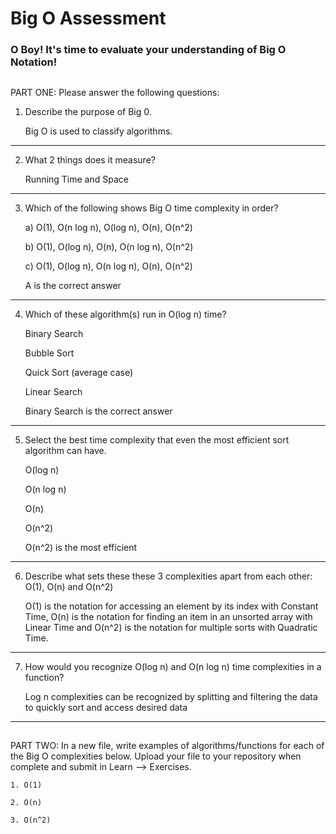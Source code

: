 # Big O Assessment

 ### O Boy! It's time to evaluate your understanding of Big O Notation!

 ##

  PART ONE: Please answer the following questions:

 1. Describe the purpose of Big 0.

    Big O is used to classify algorithms.

---


 2. What 2 things does it measure?

    Running Time and Space

---


 3. Which of the following shows Big O time complexity in order?

    a) O(1), O(n log n), O(log n), O(n), O(n^2)

    b) O(1), O(log n), O(n), O(n log n), O(n^2)

    c) O(1), O(log n), O(n log n), O(n), O(n^2)

    A is the correct answer

---



4. Which of these algorithm(s) run in O(log n) time?

   Binary Search

   Bubble Sort

   Quick Sort (average case)

   Linear Search

   Binary Search is the correct answer

---



5. Select the best time complexity that even the most efficient sort algorithm can have.

    O(log n)

    O(n log n)

    O(n)

    O(n^2)

    O(n^2) is the most efficient

---


 6. Describe what sets these these 3 complexities apart from each other: O(1), O(n) and O(n^2)

    O(1) is the notation for accessing an element by its index with Constant Time, O(n) is the notation for finding an item in an unsorted array with Linear Time and O(n^2) is the notation for multiple sorts with Quadratic Time.

---


7. How would you recognize O(log n) and O(n log n) time complexities in a function?

    Log n complexities can be recognized by splitting and filtering the data to quickly sort and access desired data

---

  ##

  PART TWO: In a new file, write examples of algorithms/functions for each of the Big O complexities below.
    Upload your file to your repository when complete and submit in Learn --> Exercises.

    1. O(1)

    2. O(n)

    3. O(n^2)

